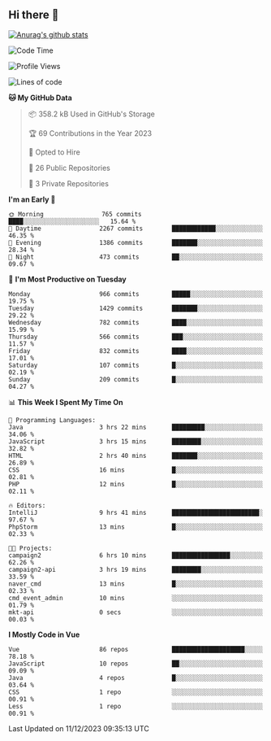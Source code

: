 ## Hi there 👋

[![Anurag's github stats](https://github-readme-stats.vercel.app/api?username=Songwonseok)](https://github.com/anuraghazra/github-readme-stats)



<!--START_SECTION:waka-->
![Code Time](http://img.shields.io/badge/Code%20Time-2%2C603%20hrs%2021%20mins-blue)

![Profile Views](http://img.shields.io/badge/Profile%20Views-1-blue)

![Lines of code](https://img.shields.io/badge/From%20Hello%20World%20I%27ve%20Written-34.8%20million%20lines%20of%20code-blue)

**🐱 My GitHub Data** 

> 📦 358.2 kB Used in GitHub's Storage 
 > 
> 🏆 69 Contributions in the Year 2023
 > 
> 💼 Opted to Hire
 > 
> 📜 26 Public Repositories 
 > 
> 🔑 3 Private Repositories 
 > 
**I'm an Early 🐤** 

```text
🌞 Morning                765 commits         ████░░░░░░░░░░░░░░░░░░░░░   15.64 % 
🌆 Daytime                2267 commits        ████████████░░░░░░░░░░░░░   46.35 % 
🌃 Evening                1386 commits        ███████░░░░░░░░░░░░░░░░░░   28.34 % 
🌙 Night                  473 commits         ██░░░░░░░░░░░░░░░░░░░░░░░   09.67 % 
```
📅 **I'm Most Productive on Tuesday** 

```text
Monday                   966 commits         █████░░░░░░░░░░░░░░░░░░░░   19.75 % 
Tuesday                  1429 commits        ███████░░░░░░░░░░░░░░░░░░   29.22 % 
Wednesday                782 commits         ████░░░░░░░░░░░░░░░░░░░░░   15.99 % 
Thursday                 566 commits         ███░░░░░░░░░░░░░░░░░░░░░░   11.57 % 
Friday                   832 commits         ████░░░░░░░░░░░░░░░░░░░░░   17.01 % 
Saturday                 107 commits         █░░░░░░░░░░░░░░░░░░░░░░░░   02.19 % 
Sunday                   209 commits         █░░░░░░░░░░░░░░░░░░░░░░░░   04.27 % 
```


📊 **This Week I Spent My Time On** 

```text
💬 Programming Languages: 
Java                     3 hrs 22 mins       █████████░░░░░░░░░░░░░░░░   34.06 % 
JavaScript               3 hrs 15 mins       ████████░░░░░░░░░░░░░░░░░   32.82 % 
HTML                     2 hrs 40 mins       ███████░░░░░░░░░░░░░░░░░░   26.89 % 
CSS                      16 mins             █░░░░░░░░░░░░░░░░░░░░░░░░   02.81 % 
PHP                      12 mins             █░░░░░░░░░░░░░░░░░░░░░░░░   02.11 % 

🔥 Editors: 
IntelliJ                 9 hrs 41 mins       ████████████████████████░   97.67 % 
PhpStorm                 13 mins             █░░░░░░░░░░░░░░░░░░░░░░░░   02.33 % 

🐱‍💻 Projects: 
campaign2                6 hrs 10 mins       ████████████████░░░░░░░░░   62.26 % 
campaign2-api            3 hrs 19 mins       ████████░░░░░░░░░░░░░░░░░   33.59 % 
naver_cmd                13 mins             █░░░░░░░░░░░░░░░░░░░░░░░░   02.33 % 
cmd_event_admin          10 mins             ░░░░░░░░░░░░░░░░░░░░░░░░░   01.79 % 
mkt-api                  0 secs              ░░░░░░░░░░░░░░░░░░░░░░░░░   00.03 % 
```

**I Mostly Code in Vue** 

```text
Vue                      86 repos            ████████████████████░░░░░   78.18 % 
JavaScript               10 repos            ██░░░░░░░░░░░░░░░░░░░░░░░   09.09 % 
Java                     4 repos             █░░░░░░░░░░░░░░░░░░░░░░░░   03.64 % 
CSS                      1 repo              ░░░░░░░░░░░░░░░░░░░░░░░░░   00.91 % 
Less                     1 repo              ░░░░░░░░░░░░░░░░░░░░░░░░░   00.91 % 
```




 Last Updated on 11/12/2023 09:35:13 UTC
<!--END_SECTION:waka-->
